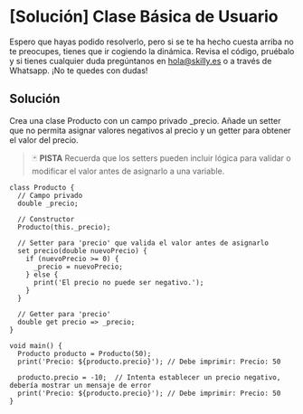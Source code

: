 #  [Solución] Clase Básica de Usuario

Espero que hayas podido resolverlo, pero si se te ha hecho cuesta arriba no te preocupes, tienes que ir cogiendo la dinámica. Revisa el código, pruébalo y si tienes cualquier duda pregúntanos en hola@skilly.es o a través de Whatsapp.
¡No te quedes con dudas!

## Solución

Crea una clase Producto con un campo privado _precio. Añade un setter que no permita asignar valores negativos al precio y un getter para obtener el valor del precio.

> :black_joker: **PISTA**
> Recuerda que los setters pueden incluir lógica para validar o modificar el valor antes de asignarlo a una variable.

~~~dar
class Producto {
  // Campo privado
  double _precio;

  // Constructor
  Producto(this._precio);

  // Setter para 'precio' que valida el valor antes de asignarlo
  set precio(double nuevoPrecio) {
    if (nuevoPrecio >= 0) {
      _precio = nuevoPrecio;
    } else {
      print('El precio no puede ser negativo.');
    }
  }

  // Getter para 'precio'
  double get precio => _precio;
}

void main() {
  Producto producto = Producto(50);
  print('Precio: ${producto.precio}'); // Debe imprimir: Precio: 50

  producto.precio = -10;  // Intenta establecer un precio negativo, debería mostrar un mensaje de error
  print('Precio: ${producto.precio}'); // Debe imprimir: Precio: 50
}
~~~